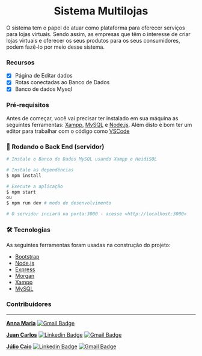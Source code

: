 <h1 align="center">Sistema Multilojas</h1>
O sistema tem o papel de atuar como plataforma para oferecer serviços para lojas virtuais. Sendo assim, as empresas que têm o interesse de criar lojas virtuais e oferecer os seus produtos para os seus consumidores, podem fazê-lo por meio desse sistema.

### Recursos

- [x] Página de Editar dados
- [x] Rotas conectadas ao Banco de Dados
- [x] Banco de dados Mysql

### Pré-requisitos

Antes de começar, você vai precisar ter instalado em sua máquina as seguintes ferramentas:
[Xampp](https://www.apachefriends.org/pt_br/index.html), [MySQL](https://www.heidisql.com/) e [Node.js](https://nodejs.org/en/). 
Além disto é bom ter um editor para trabalhar com o código como [VSCode](https://code.visualstudio.com/)

### 🎲 Rodando o Back End (servidor)

```bash
# Instale o Banco de Dados MySQL usando Xampp e HeidiSQL

# Instale as dependências
$ npm install

# Execute a aplicação
$ npm start
ou
$ npm run dev # modo de desenvolvimento

# O servidor inciará na porta:3000 - acesse <http://localhost:3000>
```

### 🛠 Tecnologias

As seguintes ferramentas foram usadas na construção do projeto:

- [Bootstrap](https://getbootstrap.com.br/)
- [Node.js](https://nodejs.org/en/)
- [Express](https://expressjs.com/pt-br/)
- [Morgan](https://github.com/expressjs/morgan#readme/)
- [Xampp](https://www.apachefriends.org/pt_br/index.html)
- [MySQL](https://www.heidisql.com/)


### Contribuidores
---
<a href="https://github.com/anna-maria0902"><b>Anna Maria</b></a>
[![Gmail Badge](https://img.shields.io/badge/-anna.maria@academico.ifpb.edu.br-c14438?style=flat-square&logo=Gmail&logoColor=white&link=mailto:anna.maria@academico.ifpb.edu.br)](mailto:anna.maria@academico.ifpb.edu.br)

<a href="https://github.com/juancarlos923"><b>Juan Carlos</b></a>
[![Linkedin Badge](https://img.shields.io/badge/-Juan-blue?style=flat-square&logo=Linkedin&logoColor=white&link=https://www.linkedin.com/in/juan-carlos-725563232/)](https://www.linkedin.com/in/juan-carlos-725563232/) [![Gmail Badge](https://img.shields.io/badge/-juan.carlos@academico.ifpb.edu.br-c14438?style=flat-square&logo=Gmail&logoColor=white&link=mailto:juan.carlos@academico.ifpb.edu.br)](mailto:juan.carlos@academico.ifpb.edu.br)

<a href="https://github.com/Julio-Caio"><b>Júlio Caio</b></a>
[![Linkedin Badge](https://img.shields.io/badge/-Júlio-blue?style=flat-square&logo=Linkedin&logoColor=white&link=https://www.linkedin.com/in/j%C3%BAlio-caio-r-santos-4a2798235)](https://www.linkedin.com/in/j%C3%BAlio-caio-r-santos-4a2798235) [![Gmail Badge](https://img.shields.io/badge/-julio.caio@academico.ifpb.edu.br-c14438?style=flat-square&logo=Gmail&logoColor=white&link=mailto:julio.caio@academico.ifpb.edu.br)](mailto:julio.caio@academico.ifpb.edu.br)
